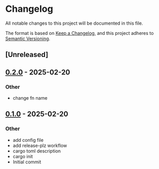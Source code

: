 # Changelog

All notable changes to this project will be documented in this file.

The format is based on [Keep a Changelog](https://keepachangelog.com/en/1.0.0/),
and this project adheres to [Semantic Versioning](https://semver.org/spec/v2.0.0.html).

## [Unreleased]

## [0.2.0](https://github.com/marcoieni/rustnation-marco-test-25/compare/v0.1.0...v0.2.0) - 2025-02-20

### Other

- change fn name

## [0.1.0](https://github.com/marcoieni/rustnation-marco-test-25/releases/tag/v0.1.0) - 2025-02-20

### Other

- add config file
- add release-plz workflow
- cargo toml description
- cargo init
- Initial commit
